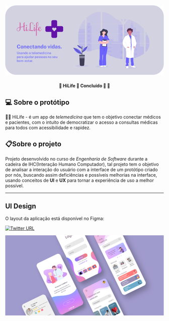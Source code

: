 <h1 align="center">
    <img alt="HiLife" title="HiLife" src="./Assets/Banner.png"/>
</h1>

<h4 align="center">
    🚧 HiLife 💜 Concluído 🚀 🚧
</h4>


## 💻 Sobre o protótipo

👨‍⚕️ HiLife - é um app de *telemedicina* que tem o objetivo conectar médicos e pacientes, com o intuito de democratizar o acesso a consultas médicas para todos com acessibilidade e rapidez.

## 📋Sobre o projeto

Projeto desenvolvido no curso de *Engenharia de Software* durante a cadeira de IHC(Interação Humano Computador), tal projeto tem o objetivo de analisar a interação do usuário com a interface de um protótipo criado por nós, buscando assim deficiências e possíveis melhorias na interface, usando conceitos de **UI** e **UX** para tornar a experiência de uso a melhor possível.

---

## UI Design

O layout da aplicação está disponível no Figma:

[![Twitter URL](https://img.shields.io/twitter/url?label=Acesse%20o%20Layout&logo=figma&logoColor=%234B0082&url=https%3A%2F%2Fwww.figma.com%2Ffile%2FCzwzjVrmxmAngJy1AgvLhU%2FHiLife-Prot-Alta-Fidelidade%3Fnode-id%3D0%253A1)](https://www.figma.com/file/CzwzjVrmxmAngJy1AgvLhU/HiLife-Prot-Alta-Fidelidade?node-id=0%3A1)

<p>
     <img alt="HiLife" title="HiLife" src="./Assets/Mask Group.png">
</p>
